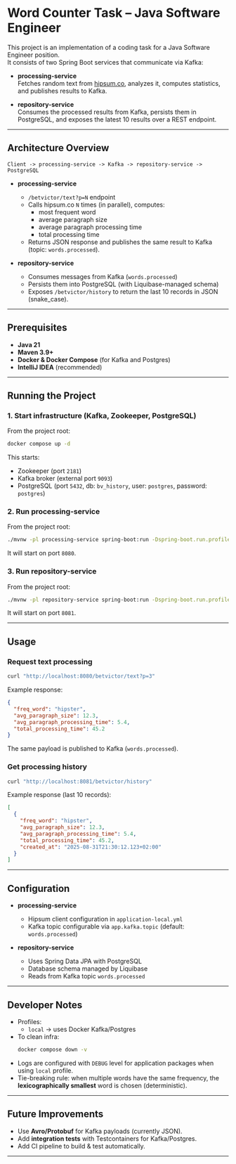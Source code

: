 # Word Counter Task – Java Software Engineer

This project is an implementation of a coding task for a Java Software Engineer position.  
It consists of two Spring Boot services that communicate via Kafka:

- **processing-service**  
  Fetches random text from [hipsum.co](https://hipsum.co), analyzes it, computes statistics, and publishes results to Kafka.

- **repository-service**  
  Consumes the processed results from Kafka, persists them in PostgreSQL, and exposes the latest 10 results over a REST endpoint.

---

## Architecture Overview

```
Client -> processing-service -> Kafka -> repository-service -> PostgreSQL
```

- **processing-service**
    - `/betvictor/text?p=N` endpoint
    - Calls hipsum.co `N` times (in parallel), computes:
        - most frequent word
        - average paragraph size
        - average paragraph processing time
        - total processing time
    - Returns JSON response and publishes the same result to Kafka (topic: `words.processed`).

- **repository-service**
    - Consumes messages from Kafka (`words.processed`)
    - Persists them into PostgreSQL (with Liquibase-managed schema)
    - Exposes `/betvictor/history` to return the last 10 records in JSON (snake_case).

---

## Prerequisites

- **Java 21**
- **Maven 3.9+**
- **Docker & Docker Compose** (for Kafka and Postgres)
- **IntelliJ IDEA** (recommended)

---

## Running the Project

### 1. Start infrastructure (Kafka, Zookeeper, PostgreSQL)
From the project root:

```bash
docker compose up -d
```

This starts:
- Zookeeper (port `2181`)
- Kafka broker (external port `9093`)
- PostgreSQL (port `5432`, db: `bv_history`, user: `postgres`, password: `postgres`)

### 2. Run processing-service
From the project root:

```bash
./mvnw -pl processing-service spring-boot:run -Dspring-boot.run.profiles=local
```

It will start on port `8080`.

### 3. Run repository-service
From the project root:

```bash
./mvnw -pl repository-service spring-boot:run -Dspring-boot.run.profiles=local
```

It will start on port `8081`.

---

## Usage

### Request text processing

```bash
curl "http://localhost:8080/betvictor/text?p=3"
```

Example response:

```json
{
  "freq_word": "hipster",
  "avg_paragraph_size": 12.3,
  "avg_paragraph_processing_time": 5.4,
  "total_processing_time": 45.2
}
```

The same payload is published to Kafka (`words.processed`).

### Get processing history

```bash
curl "http://localhost:8081/betvictor/history"
```

Example response (last 10 records):

```json
[
  {
    "freq_word": "hipster",
    "avg_paragraph_size": 12.3,
    "avg_paragraph_processing_time": 5.4,
    "total_processing_time": 45.2,
    "created_at": "2025-08-31T21:30:12.123+02:00"
  }
]
```

---

## Configuration

- **processing-service**
    - Hipsum client configuration in `application-local.yml`
    - Kafka topic configurable via `app.kafka.topic` (default: `words.processed`)

- **repository-service**
    - Uses Spring Data JPA with PostgreSQL
    - Database schema managed by Liquibase
    - Reads from Kafka topic `words.processed`

---

## Developer Notes

- Profiles:
    - `local` → uses Docker Kafka/Postgres
- To clean infra:
  ```bash
  docker compose down -v
  ```
- Logs are configured with `DEBUG` level for application packages when using `local` profile.
- Tie-breaking rule: when multiple words have the same frequency, the **lexicographically smallest** word is chosen (deterministic).

---

## Future Improvements

- Use **Avro/Protobuf** for Kafka payloads (currently JSON).
- Add **integration tests** with Testcontainers for Kafka/Postgres.
- Add CI pipeline to build & test automatically.

---
